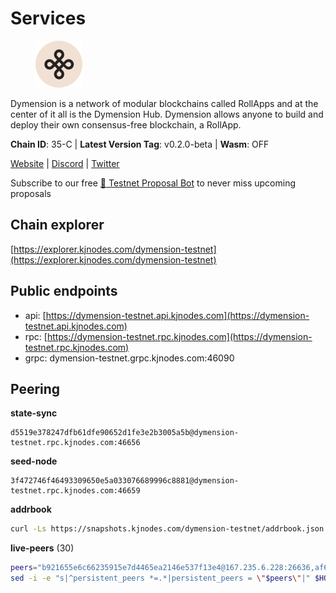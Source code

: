 # Services

<figure><img src="https://raw.githubusercontent.com/kj89/cosmos-images/main/logos/dymension.png" alt=""><figcaption></figcaption></figure>

Dymension is a network of modular blockchains called RollApps  and at the center of it all is the Dymension Hub. Dymension  allows anyone to build and deploy their own consensus-free blockchain, a RollApp.

**Chain ID**: 35-C | **Latest Version Tag**: v0.2.0-beta | **Wasm**: OFF

[Website](https://dymension.xyz/) | [Discord](https://discord.gg/dymension) | [Twitter](https://twitter.com/dymensionXYZ)



Subscribe to our free [🤖 Testnet Proposal Bot](https://t.me/kjnodes_testnet_proposal_bot) to never miss upcoming proposals


## Chain explorer
[https://explorer.kjnodes.com/dymension-testnet](https://explorer.kjnodes.com/dymension-testnet)

## Public endpoints

* api: [https://dymension-testnet.api.kjnodes.com](https://dymension-testnet.api.kjnodes.com)
* rpc: [https://dymension-testnet.rpc.kjnodes.com](https://dymension-testnet.rpc.kjnodes.com)
* grpc: dymension-testnet.grpc.kjnodes.com:46090

## Peering

**state-sync**

```text
d5519e378247dfb61dfe90652d1fe3e2b3005a5b@dymension-testnet.rpc.kjnodes.com:46656
```

**seed-node**

```text
3f472746f46493309650e5a033076689996c8881@dymension-testnet.rpc.kjnodes.com:46659
```

**addrbook**
```bash
curl -Ls https://snapshots.kjnodes.com/dymension-testnet/addrbook.json > $HOME/.dymension/config/addrbook.json
```

**live-peers** (30)
```bash
peers="b921655e6c66235915e7d4465ea2146e537f13e4@167.235.6.228:26636,af6787b3273dd60e0f809c7e5e2a2a9fd379045e@195.201.195.61:27656,ca2cfea3c48640c094ad740bb41c2aeb81b5dcc6@194.163.187.175:46656,acb69c31cac6140a1a9570e683de5e26dd008cff@51.222.44.116:32656,d5519e378247dfb61dfe90652d1fe3e2b3005a5b@65.109.68.190:46656,5c2a752c9b1952dbed075c56c600c3a79b58c395@195.3.220.54:27086,c6cdcc7f8e1a33f864956a8201c304741411f219@3.214.163.125:26656,708ff9955abd0e86b7873c1ec73311414bd1db24@217.21.53.106:26656,36d734269c8e69fd60e9050a7f47733b2e570d1c@89.117.57.201:11656,c26dc8486e8c4817e154812462993ce562cda221@65.108.231.124:32656,30ce17a86b30b43b7e64c47f8249add57d2ec576@217.21.53.107:26656,8b5367df2b1287174ce8950654953d81a7d69a29@144.76.201.43:26556,a85420b25181bdb9b3a38741c48dafd5fb3b922f@209.34.205.57:26656,0cc10d01b749a1e8b8d14c077140c776394d31e5@65.108.9.164:21456,b24974dd15a984f882438d907ee97c6baf1ae766@185.177.116.36:656,4d2ec1e61d61550fc5bfacc57e971ff9b6181152@135.181.180.29:26656,0ee31ef97ba6b6c13b25b5c528163f2092821c2d@65.21.132.27:24856,ba2ef45240cc997443df795b801a34602ba68b55@65.109.92.241:17886,7fc44e2651006fb2ddb4a56132e738da2845715f@65.108.6.45:61256,7f645435ae8ed3287fd0a099d29b7637ed7f8b67@65.109.116.110:26656,60f464943e6434579abdfa28a3122bd2d6008dec@139.99.68.119:26656,8eb8789ce687870a1c9b8ab7cc0f816c653ed56e@217.21.53.108:26656,57a66a59cc291887f35e231b4469e2c957728862@46.4.5.45:20556,5dbbb68e0c8a86bdc372cf1de0691f1cdc6a96ad@82.208.23.223:27656,17e37a96af64a81bf6ee144850fd24442f9d4ec6@109.123.249.192:26656,9e1ea4938f0112c1477827344e2f9d0792710575@185.252.232.189:30656,64fe6b1692ca68b23a088bf988924293313e23c8@1.52.218.131:46656,22acf9a303e825ce04171ef26e2326c09aeb238b@47.147.226.228:55656,fbc47b8193fba23bd6fcd79accfad38c20d74904@154.12.230.223:26656,1ed89bd1d280c4c6eb7d9134bb238d97fbb3f4b2@88.99.104.180:36656"
sed -i -e "s|^persistent_peers *=.*|persistent_peers = \"$peers\"|" $HOME/.dymension/config/config.toml
```
